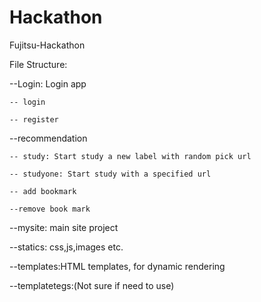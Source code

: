 # Hackathon
Fujitsu-Hackathon

File Structure:

  --Login: Login app 

    -- login

    -- register

  --recommendation
  
    -- study: Start study a new label with random pick url
    
    -- studyone: Start study with a specified url

    -- add bookmark

    --remove book mark
  
  --mysite: main site project
  
  --statics: css,js,images etc.
  
  --templates:HTML templates, for dynamic rendering
  
  --templatetegs:(Not sure if need to use)
  
  
  
